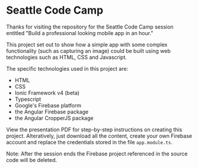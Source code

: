 # Seattle Code Camp

Thanks for visiting the repository for the Seattle Code Camp session entitled "Build a professional looking mobile app in an hour."

This project set out to show how a simple app with some complex functionality (such as capturing an image) could be built using web technologies such as HTML, CSS and Javascript.

The specific technologies used in this project are:

- HTML
- CSS
- Ionic Framework v4 (beta)
- Typescript
- Google's Firebase platform
- the Angular Firebase package
- the Angular CropperJS package

View the presentation PDF for step-by-step instructions on creating this project. Alteratively, just download all the content, create your own Firebase account and replace the credentials stored in the file ```app.module.ts```.

Note: After the session ends the Firebase project referenced in the source code will be 
deleted.